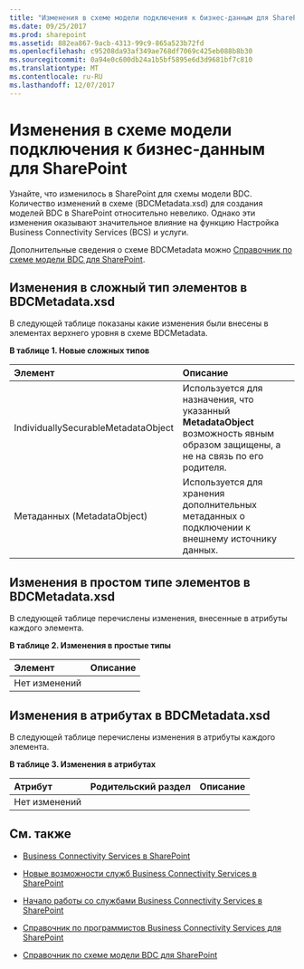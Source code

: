 ```yaml
---
title: "Изменения в схеме модели подключения к бизнес-данным для SharePoint"
ms.date: 09/25/2017
ms.prod: sharepoint
ms.assetid: 882ea867-9acb-4313-99c9-865a523b72fd
ms.openlocfilehash: c95208da93af349ae768df7069c425eb088b8b30
ms.sourcegitcommit: 0a94e0c600db24a1b5bf5895e6d3d9681bf7c810
ms.translationtype: MT
ms.contentlocale: ru-RU
ms.lasthandoff: 12/07/2017
---
```

# <a name="changes-in-the-bdc-model-schema-for-sharepoint"></a>Изменения в схеме модели подключения к бизнес-данным для SharePoint
Узнайте, что изменилось в SharePoint для схемы модели BDC.
Количество изменений в схеме (BDCMetadata.xsd) для создания моделей BDC в SharePoint относительно невелико. Однако эти изменения оказывают значительное влияние на функцию Настройка Business Connectivity Services (BCS) и услуги.
  
    
    

Дополнительные сведения о схеме BDCMetadata можно [Справочник по схеме модели BDC для SharePoint](bdc-model-schema-reference-for-sharepoint.md).
## <a name="changes-to-complex-type-elements-in-bdcmetadataxsd"></a>Изменения в сложный тип элементов в BDCMetadata.xsd
<a name="bkmk_ChangesToElements"> </a>

В следующей таблице показаны какие изменения были внесены в элементах верхнего уровня в схеме BDCMetadata.
  
    
    

**В таблице 1. Новые сложных типов**


|**Элемент**|**Описание**|
|:-----|:-----|
|IndividuallySecurableMetadataObject  <br/> |Используется для назначения, что указанный **MetadataObject** возможность явным образом защищены, а не на связь по его родителя. <br/> |
|Метаданных (MetadataObject)  <br/> |Используется для хранения дополнительных метаданных о подключении к внешнему источнику данных.  <br/> |
   

## <a name="changes-to-simple-type-elements-in-bdcmetadataxsd"></a>Изменения в простом типе элементов в BDCMetadata.xsd
<a name="bkmk_ChangesToSimpleTypes"> </a>

В следующей таблице перечислены изменения, внесенные в атрибуты каждого элемента.
  
    
    

**В таблице 2. Изменения в простые типы**


|**Элемент**|**Описание**|
|:-----|:-----|
|Нет изменений  <br/> ||
   

## <a name="changes-to-attributes-in-bdcmetadataxsd"></a>Изменения в атрибутах в BDCMetadata.xsd
<a name="bkmk_ChangesToAttributes"> </a>

В следующей таблице перечислены изменения в атрибуты каждого элемента.
  
    
    

**В таблице 3. Изменения в атрибутах**


|**Атрибут**|**Родительский раздел**|**Описание**|
|:-----|:-----|:-----|
|Нет изменений  <br/> |||
   

## <a name="see-also"></a>См. также
<a name="bkmk_AdditionalResources"> </a>


-  [Business Connectivity Services в SharePoint](business-connectivity-services-in-sharepoint.md)
    
  
-  [Новые возможности служб Business Connectivity Services в SharePoint](what-s-new-in-business-connectivity-services-in-sharepoint.md)
    
  
-  [Начало работы со службами Business Connectivity Services в SharePoint](get-started-with-business-connectivity-services-in-sharepoint.md)
    
  
-  [Справочник по программистов Business Connectivity Services для SharePoint](business-connectivity-services-programmers-reference-for-sharepoint.md)
    
  
-  [Справочник по схеме модели BDC для SharePoint](bdc-model-schema-reference-for-sharepoint.md)
    
  


